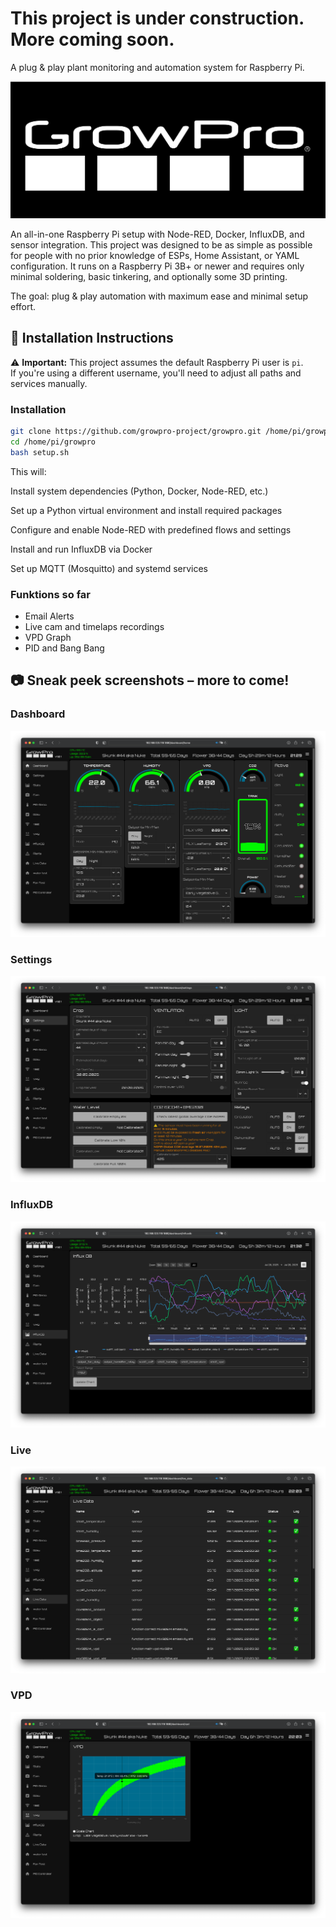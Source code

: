 # This project is under construction. More coming soon.
A plug & play plant monitoring and automation system for Raspberry Pi.


![Logo](https://raw.githubusercontent.com/growpro-project/growpro-assets/main/images/logo/logo.svg)




An all-in-one Raspberry Pi setup with Node-RED, Docker, InfluxDB, and sensor integration.
This project was designed to be as simple as possible for people with no prior knowledge of ESPs, Home Assistant, or YAML configuration.
It runs on a Raspberry Pi 3B+ or newer and requires only minimal soldering, basic tinkering, and optionally some 3D printing.

The goal: plug & play automation with maximum ease and minimal setup effort.

## 🚀 Installation Instructions

⚠️ **Important:** This project assumes the default Raspberry Pi user is `pi`.  
If you're using a different username, you'll need to adjust all paths and services manually.

### Installation

```bash
git clone https://github.com/growpro-project/growpro.git /home/pi/growpro
cd /home/pi/growpro
bash setup.sh
```


This will:

Install system dependencies (Python, Docker, Node-RED, etc.)

Set up a Python virtual environment and install required packages

Configure and enable Node-RED with predefined flows and settings

Install and run InfluxDB via Docker

Set up MQTT (Mosquitto) and systemd services

### Funktions so far

- Email Alerts
- Live cam and timelaps recordings
- VPD Graph
- PID and Bang Bang



## 📷 Sneak peek screenshots – more to come!
### Dashboard
![Logo](https://raw.githubusercontent.com/growpro-project/growpro-assets/main/images/screenshots/dashboard.png)

### Settings
![Logo](https://raw.githubusercontent.com/growpro-project/growpro-assets/main/images/screenshots/settings.png)

### InfluxDB
![Logo](https://raw.githubusercontent.com/growpro-project/growpro-assets/main/images/screenshots/influx.png)

### Live
![Logo](https://raw.githubusercontent.com/growpro-project/growpro-assets/main/images/screenshots/live.png)

### VPD
![Logo](https://raw.githubusercontent.com/growpro-project/growpro-assets/main/images/screenshots/vpd.png)
